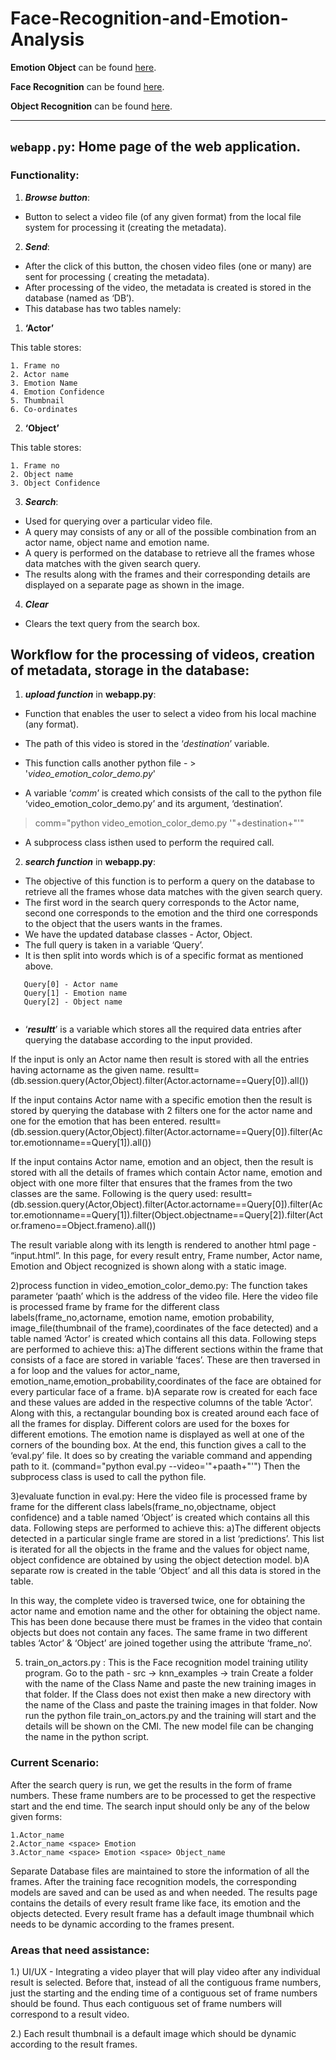 # Face-Recognition-and-Emotion-Analysis

**Emotion Object** can be found [here](https://github.com/oarriaga/face_classification).

**Face Recognition** can be found [here](https://github.com/ageitgey/face_recognition).

**Object Recognition** can be found [here](https://github.com/devicehive/devicehive-video-analysis).

---

## **`webapp.py`**: Home page of the web application.

### Functionality:

1) ***Browse button***:

- Button to select a video file (of any given format) from the local file system for processing it (creating the metadata).

2) ***Send***:
- After the click of this button, the chosen video files (one or many) are sent for processing ( creating the metadata).
- After processing of the video, the metadata is created is stored in the database (named as ‘DB’). 
- This database has two tables namely:

1) **‘Actor’**

This table stores:

	1. Frame no
	2. Actor name
	3. Emotion Name
	4. Emotion Confidence
	5. Thumbnail
	6. Co-ordinates

2) **‘Object’**

This table stores:
	
	1. Frame no
	2. Object name
	3. Object Confidence



3) ***Search***:

- Used for querying over a particular video file. 
- A query may consists of any or all of the possible combination from an actor name, object name and emotion name.
- A query is performed on the database to retrieve all the frames whose data matches with the given search query. 
- The results along with the frames and their corresponding details are displayed on a separate page as shown in the image.

4) ***Clear***

- Clears the text query from the search box.


## Workflow for the processing of videos, creation of metadata, storage in the database:
    
1) ***upload function*** in **webapp.py**:

- Function that enables the user to select a video from his local machine (any format).
- The path of this video is stored in the ‘*destination*’ variable.
- This function calls another python file - > '*video_emotion_color_demo.py*'

- A variable ‘*comm*’ is created which consists of the call to the python file ‘video_emotion_color_demo.py’ and its argument, ‘destination’.

> comm="python video_emotion_color_demo.py '"+destination+"'"

- A subprocess class isthen used to perform the required call.

2) ***search function*** in **webapp.py**:

- The objective of this function is to perform a query on the database to retrieve all the frames whose data matches with the given search query. 
- The first word in the search query corresponds to the Actor name, second one corresponds to the emotion and the third one corresponds to the object that the users wants in the frames. 
- We have the updated database classes - Actor, Object. 
- The full query is taken in a variable ‘Query’. 
- It is then split into words which is of a specific format as mentioned above. 
 
 ```
    Query[0] - Actor name
    Query[1] - Emotion name
    Query[2] - Object name
    
```

- ‘***resultt***’ is a variable which stores all the required data entries after querying the database according to the input provided. 

If the input is only an Actor name then result is stored with all the entries having actorname as the given name.
resultt=(db.session.query(Actor,Object).filter(Actor.actorname==Query[0]).all())


If the input contains Actor name with a specific emotion then the result is stored by querying the database with 2 filters one for the actor name and one for the emotion that has been entered.
resultt=(db.session.query(Actor,Object).filter(Actor.actorname==Query[0]).filter(Actor.emotionname==Query[1]).all())    

If the input contains Actor name, emotion and an object, then the result is stored with all the details of frames which contain Actor name, emotion and object with one more filter that ensures that the frames from the two classes are the same. Following is the query used:
resultt=(db.session.query(Actor,Object).filter(Actor.actorname==Query[0]).filter(Actor.emotionname==Query[1]).filter(Object.objectname==Query[2]).filter(Actor.frameno==Object.frameno).all()) 

The result variable along with its length is rendered to another html page - “input.html”.
In this page, for every result entry, Frame number, Actor name,  Emotion and Object recognized is shown along with a static image.

2)process function in video_emotion_color_demo.py:
    The function takes parameter ‘paath’ which is the address of the video file. Here the video file is processed frame by frame for the different class labels(frame_no,actorname, emotion name, emotion probability, image_file(thumbnail of the frame),coordinates of the face detected) and a table named ‘Actor’ is created which contains all this data.
Following steps are performed to achieve this:
a)The different sections within the frame that consists of a face are stored in variable ‘faces’. These are then traversed in a for loop and the values for actor_name, emotion_name,emotion_probability,coordinates of the face are obtained for every particular face of a frame.
b)A separate row is created for each face and these values are added in the respective columns of the table ‘Actor’.
Along with this, a rectangular bounding box is created around each face of all the frames for display. Different colors are used for the boxes for different emotions. The emotion name is displayed as well at one of the corners of the bounding box.
At the end, this function gives a call to the ‘eval.py’ file. It does so by creating the variable command and appending path to it. (command="python eval.py --video='"+paath+"'")
Then the subprocess class is used to call the python file.

3)evaluate function in eval.py:
Here the video file is processed frame by frame for the different class labels(frame_no,objectname, object confidence) and a table named ‘Object’ is created which contains all this data.
Following steps are performed to achieve this:
a)The different objects detected in a particular single frame are stored in a list ‘predictions’. This list is iterated for all the objects in the frame and the values for object name, object confidence are obtained by using the object detection model.
b)A separate row is created in the table ‘Object’ and all this data is stored in the table.



In this way, the complete video is traversed twice, one for obtaining the actor name and emotion name and the other for obtaining the object name. This has been done because there must be frames in the video that contain objects but does not contain any faces. The same frame in two different tables ‘Actor’ & ‘Object’ are joined together using the attribute ‘frame_no’.



 5) train_on_actors.py :
    This is the Face recognition model training utility program.
Go to the path -   src → knn_examples → train
Create a folder with the name of the Class Name and paste the new training images in that folder. If the Class does not exist then make a new directory with the name of the Class and paste the training images in that folder.
Now run the python file train_on_actors.py and the training will start and the details will be shown on the CMI. The new model file can be changing the name in the python script. 


### Current Scenario:

After the search query is run, we get the results in the form of frame numbers. These frame numbers are to be processed to get the respective start and the end time. The search input should only be any of the below given forms: 

	1.Actor_name
	2.Actor_name <space> Emotion
	3.Actor_name <space> Emotion <space> Object_name 
	
Separate Database files are maintained to store the information of all the frames.
After the training face recognition models, the corresponding models are saved and can be used as and when needed. 
The results page contains the details of every result frame like face, its emotion and the objects detected.
Every result frame has a default image thumbnail which needs to be dynamic according to  the frames present. 


### Areas that need assistance:

1.) UI/UX - Integrating a video player that will play video after any individual result is selected. Before that, instead of all the contiguous frame numbers, just the starting and the ending time of a contiguous set of frame numbers should be found. Thus each contiguous set of frame numbers will correspond to a result video. 

2.) Each result thumbnail is a default image which should be dynamic according to the result frames.

    


